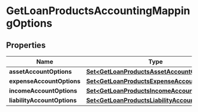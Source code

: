 

# GetLoanProductsAccountingMappingOptions


## Properties

| Name | Type | Description | Notes |
|------------ | ------------- | ------------- | -------------|
|**assetAccountOptions** | [**Set&lt;GetLoanProductsAssetAccountOptions&gt;**](GetLoanProductsAssetAccountOptions.md) |  |  [optional] |
|**expenseAccountOptions** | [**Set&lt;GetLoanProductsExpenseAccountOptions&gt;**](GetLoanProductsExpenseAccountOptions.md) |  |  [optional] |
|**incomeAccountOptions** | [**Set&lt;GetLoanProductsIncomeAccountOptions&gt;**](GetLoanProductsIncomeAccountOptions.md) |  |  [optional] |
|**liabilityAccountOptions** | [**Set&lt;GetLoanProductsLiabilityAccountOptions&gt;**](GetLoanProductsLiabilityAccountOptions.md) |  |  [optional] |



